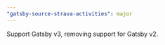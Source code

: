 ```yaml
---
"gatsby-source-strava-activities": major
---
```


Support Gatsby v3, removing support for Gatsby v2.
